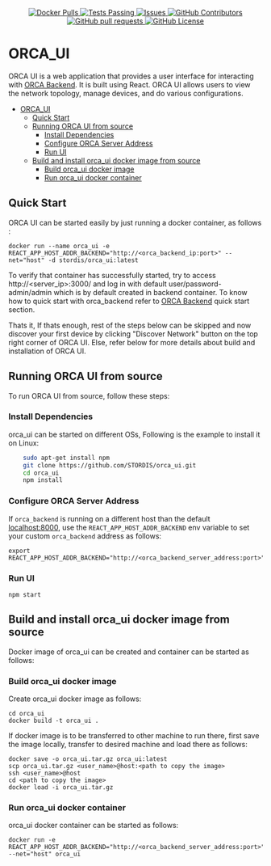 <p align="center">
<a href="https://hub.docker.com/r/stordis/orca_ui/">
      <img alt="Docker Pulls" src="https://img.shields.io/docker/pulls/stordis/orca_ui?style=for-the-badge&logo=docker&logoColor=white&link=https%3A%2F%2Fhub.docker.com%2Fr%2Fstordis%2Forca_ui"/>
</a>
<a href="https://github.com/stordis/orca_ui/actions">
      <img alt="Tests Passing" src="https://img.shields.io/github/actions/workflow/status/stordis/orca_ui/docker-publish.yml?style=for-the-badge&logo=github&link=https%3A%2F%2Fgithub.com%2FSTORDIS%2Forca_ui%2Factions"/>
</a>
<a href="https://github.com/stordis/orca_ui/issues">
      <img alt="Issues" src="https://img.shields.io/github/issues/stordis/orca_ui?style=for-the-badge&logo=github&link=https%3A%2F%2Fgithub.com%2FSTORDIS%orca_ui%2Fissues"/>
</a>
<a href="https://github.com/stordis/orca_ui/graphs/contributors">
      <img alt="GitHub Contributors" src="https://img.shields.io/github/contributors/stordis/orca_ui?style=for-the-badge&logo=github&link=https%3A%2F%2Fgithub.com%2FSTORDIS%orca_ui%2Fgraphs%2Fcontributors"/>
</a>
<a href="https://github.com/stordis/orca_ui/pulls?q=">
      <img alt="GitHub pull requests" src="https://img.shields.io/github/issues-pr/stordis/orca_ui?color=0088ff&style=for-the-badge&logo=github&link=https%3A%2F%2Fgithub.com%2FSTORDIS%orca_ui%2Fpulls"/>
</a>
<a href="https://github.com/STORDIS/orca_ui?tab=Apache-2.0-1-ov-file#readme">
      <img alt="GitHub License" src="https://img.shields.io/github/license/stordis/orca_ui?style=for-the-badge"/>
</a>
</p>


# ORCA_UI
ORCA UI is a web application that provides a user interface for interacting with [ORCA Backend](https://github.com/STORDIS/orca_backend). It is built using React. ORCA UI allows users to view the network topology, manage devices, and do various configurations.
- [ORCA\_UI](#orca_ui)
  - [Quick Start](#quick-start)
  - [Running ORCA UI from source](#running-orca-ui-from-source)
    - [Install Dependencies](#install-dependencies)
    - [Configure ORCA Server Address](#configure-orca-server-address)
    - [Run UI](#run-ui)
  - [Build and install orca\_ui docker image from source](#build-and-install-orca_ui-docker-image-from-source)
    - [Build orca\_ui docker image](#build-orca_ui-docker-image)
    - [Run orca\_ui docker container](#run-orca_ui-docker-container)

## Quick Start
ORCA UI can be started easily by just running a docker container, as follows :
        
    docker run --name orca_ui -e REACT_APP_HOST_ADDR_BACKEND="http://<orca_backend_ip:port>" --net="host" -d stordis/orca_ui:latest

To verify that container has successfully started, try to access http://<server_ip>:3000/ and log in with default user/password- admin/admin which is by default created in backend container. To know how to quick start with orca_backend refer to [ORCA Backend](https://github.com/STORDIS/orca_backend) quick start section. 

Thats it, If thats enough, rest of the steps below can be skipped and now discover your first device by clicking "Discover Network" button on the top right corner of ORCA UI. Else, refer below for more details about build and installation of ORCA UI.

## Running ORCA UI from source
To run ORCA UI from source, follow these steps:

### Install Dependencies
orca_ui can be started on different OSs, Following is the example to install it on Linux:
```bash
    sudo apt-get install npm
    git clone https://github.com/STORDIS/orca_ui.git
    cd orca_ui
    npm install
```
### Configure ORCA Server Address
If `orca_backend` is running on a different host than the default [localhost:8000](http://localhost:8000), use the `REACT_APP_HOST_ADDR_BACKEND` env variable to set your custom `orca_backend` address as follows:
    
    export REACT_APP_HOST_ADDR_BACKEND="http://<orca_backend_server_address:port>"

### Run UI
    npm start

## Build and install orca_ui docker image from source

Docker image of orca_ui can be created and container can be started as follows:
### Build orca_ui docker image
Create orca_ui docker image as follows:

    cd orca_ui
    docker build -t orca_ui .

If docker image is to be transferred to other machine to run there, first save the image locally, transfer to desired machine and load there as follows:

    docker save -o orca_ui.tar.gz orca_ui:latest
    scp orca_ui.tar.gz <user_name>@host:<path to copy the image>
    ssh <user_name>@host
    cd <path to copy the image>
    docker load -i orca_ui.tar.gz
### Run orca_ui docker container
orca_ui docker container can be started as follows:

    docker run -e REACT_APP_HOST_ADDR_BACKEND="http://<orca_backend_server_address:port>" --net="host" orca_ui
